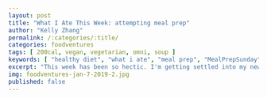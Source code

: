 ```yaml
---
layout: post
title: "What I Ate This Week: attempting meal prep"
author: "Kelly Zhang"
permalink: /:categories/:title/
categories: foodventures
tags: [ 200cal, vegan, vegetarian, omni, soup ]
keywords: [ "healthy diet", "what i ate", "meal prep", "MealPrepSunday" ]
excerpt: "This week has been so hectic. I'm getting settled into my new sublet, and cooking has been a bit strained at times because I'm still in the process of stocking my pantry with essentials."
img: foodventures-jan-7-2019-2.jpg
published: false
---
```

